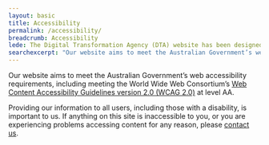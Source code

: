 ```yaml
---
layout: basic
title: Accessibility
permalink: /accessibility/
breadcrumb: Accessibility
lede: The Digital Transformation Agency (DTA) website has been designed to meet the Australian Government standard established for web accessibility.
searchexcerpt: "Our website aims to meet the Australian Government’s web accessibility requirements, including meeting the World Wide Web Consortium’s Web Content Accessibility Guidelines version 2.0 (WCAG 2.0) at level AA."
---
```

Our website aims to meet the Australian Government’s web accessibility requirements, including meeting the World Wide Web Consortium’s [Web Content Accessibility Guidelines version 2.0 (WCAG 2.0)](http://www.w3.org/TR/WCAG20/) at level AA.

Providing our information to all users, including those with a disability, is important to us. If anything on this site is inaccessible to you, or you are experiencing problems accessing content for any reason, please [contact us](mailto:web.team@digital.gov.au?Subject=Website%20Accessibility).
